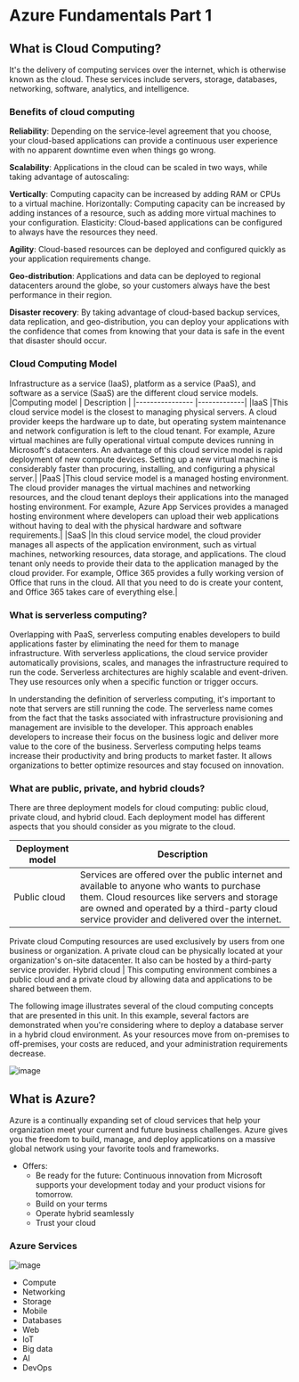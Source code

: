 # Azure Fundamentals Part 1
## What is Cloud Computing?
It's the delivery of computing services over the internet, which is otherwise known as the cloud. These services include servers, storage, databases, networking, software, analytics, and intelligence. 

### Benefits of cloud computing
**Reliability**: Depending on the service-level agreement that you choose, your cloud-based applications can provide a continuous user experience with no apparent downtime even when things go wrong.

**Scalability**: Applications in the cloud can be scaled in two ways, while taking advantage of autoscaling:

**Vertically**: Computing capacity can be increased by adding RAM or CPUs to a virtual machine.
Horizontally: Computing capacity can be increased by adding instances of a resource, such as adding more virtual machines to your configuration.
Elasticity: Cloud-based applications can be configured to always have the resources they need.

**Agility**: Cloud-based resources can be deployed and configured quickly as your application requirements change.

**Geo-distribution**: Applications and data can be deployed to regional datacenters around the globe, so your customers always have the best performance in their region.

**Disaster recovery**: By taking advantage of cloud-based backup services, data replication, and geo-distribution, you can deploy your applications with the confidence that comes from knowing that your data is safe in the event that disaster should occur.

### Cloud Computing Model
Infrastructure as a service (IaaS), platform as a service (PaaS), and software as a service (SaaS) are the different cloud service models. 
|Computing model	| Description |
|---------------- |-------------|
|IaaS |This cloud service model is the closest to managing physical servers. A cloud provider keeps the hardware up to date, but operating system maintenance and network configuration is left to the cloud tenant. For example, Azure virtual machines are fully operational virtual compute devices running in Microsoft's datacenters. An advantage of this cloud service model is rapid deployment of new compute devices. Setting up a new virtual machine is considerably faster than procuring, installing, and configuring a physical server.|
|PaaS	|This cloud service model is a managed hosting environment. The cloud provider manages the virtual machines and networking resources, and the cloud tenant deploys their applications into the managed hosting environment. For example, Azure App Services provides a managed hosting environment where developers can upload their web applications without having to deal with the physical hardware and software requirements.|
|SaaS	|In this cloud service model, the cloud provider manages all aspects of the application environment, such as virtual machines, networking resources, data storage, and applications. The cloud tenant only needs to provide their data to the application managed by the cloud provider. For example, Office 365 provides a fully working version of Office that runs in the cloud. All that you need to do is create your content, and Office 365 takes care of everything else.|

### What is serverless computing?
Overlapping with PaaS, serverless computing enables developers to build applications faster by eliminating the need for them to manage infrastructure. With serverless applications, the cloud service provider automatically provisions, scales, and manages the infrastructure required to run the code. Serverless architectures are highly scalable and event-driven. They use resources only when a specific function or trigger occurs.

In understanding the definition of serverless computing, it's important to note that servers are still running the code. The serverless name comes from the fact that the tasks associated with infrastructure provisioning and management are invisible to the developer. This approach enables developers to increase their focus on the business logic and deliver more value to the core of the business. Serverless computing helps teams increase their productivity and bring products to market faster. It allows organizations to better optimize resources and stay focused on innovation.

### What are public, private, and hybrid clouds?
There are three deployment models for cloud computing: public cloud, private cloud, and hybrid cloud. Each deployment model has different aspects that you should consider as you migrate to the cloud.

Deployment model |	Description
---------------- | -------------
Public cloud |	Services are offered over the public internet and available to anyone who wants to purchase them. Cloud resources like servers and storage are owned and operated by a third-party cloud service provider and delivered over the internet.
Private cloud	Computing resources are used exclusively by users from one business or organization. A private cloud can be physically located at your organization's on-site datacenter. It also can be hosted by a third-party service provider.
Hybrid cloud	| This computing environment combines a public cloud and a private cloud by allowing data and applications to be shared between them.

The following image illustrates several of the cloud computing concepts that are presented in this unit. In this example, several factors are demonstrated when you're considering where to deploy a database server in a hybrid cloud environment. As your resources move from on-premises to off-premises, your costs are reduced, and your administration requirements decrease.

![image]('https://github.com/lolaeva/azure-fundamentals/blob/main/cloud-computing-continuum.png')

## What is Azure?
Azure is a continually expanding set of cloud services that help your organization meet your current and future business challenges. Azure gives you the freedom to build, manage, and deploy applications on a massive global network using your favorite tools and frameworks.

* Offers:
  * Be ready for the future: Continuous innovation from Microsoft supports your development today and your product visions for tomorrow.
  * Build on your terms
  * Operate hybrid seamlessly
  * Trust your cloud
  
### Azure Services

![image]('https://github.com/lolaeva/azure-fundamentals/blob/main/azure-services.png')

* Compute
* Networking
* Storage
* Mobile
* Databases
* Web
* IoT
* Big data
* AI
* DevOps
